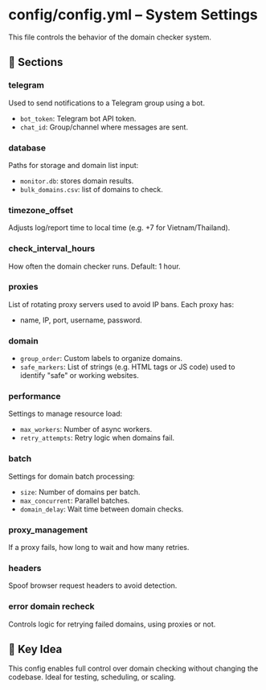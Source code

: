 # config/config.yml – System Settings

This file controls the behavior of the domain checker system.

## 🔧 Sections

### telegram
Used to send notifications to a Telegram group using a bot.
- `bot_token`: Telegram bot API token.
- `chat_id`: Group/channel where messages are sent.

### database
Paths for storage and domain list input:
- `monitor.db`: stores domain results.
- `bulk_domains.csv`: list of domains to check.

### timezone_offset
Adjusts log/report time to local time (e.g. +7 for Vietnam/Thailand).

### check_interval_hours
How often the domain checker runs. Default: 1 hour.

### proxies
List of rotating proxy servers used to avoid IP bans. Each proxy has:
- name, IP, port, username, password.

### domain
- `group_order`: Custom labels to organize domains.
- `safe_markers`: List of strings (e.g. HTML tags or JS code) used to identify "safe" or working websites.

### performance
Settings to manage resource load:
- `max_workers`: Number of async workers.
- `retry_attempts`: Retry logic when domains fail.

### batch
Settings for domain batch processing:
- `size`: Number of domains per batch.
- `max_concurrent`: Parallel batches.
- `domain_delay`: Wait time between domain checks.

### proxy_management
If a proxy fails, how long to wait and how many retries.

### headers
Spoof browser request headers to avoid detection.

### error domain recheck
Controls logic for retrying failed domains, using proxies or not.

## 📌 Key Idea
This config enables full control over domain checking without changing the codebase. Ideal for testing, scheduling, or scaling.

